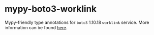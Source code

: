 # mypy-boto3-worklink

Mypy-friendly type annotations for `boto3` 1.10.18 `worklink` service.
More information can be found [here](https://github.com/vemel/mypy_boto3).
